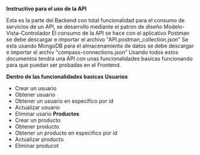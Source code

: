 **Instructivo para el uso de la API**

Esta es la parte del Backend con total funcionalidad para el consumo de servicios de un API, se desarrollo mediante el patron de diseño Modelo-Vista-Controlador
El consumo de la API se hace con el aplicativo Postman se debe descargar e importar el archivo "API.postman_collection.json"
Se esta usando MongoDB para el almacenamiento de datos se debe descargar e importar el archiv "compass-connections.json"
Usando todos estos documentos tendra una API con unas funcionalidades basicas funcionando para que puedan ser probadas en el Frontend.

**Dentro de las funcionalidades basicas**
**Usuarios**
* Crear un usuario
* Obtener usuario
* Obtener un usuario en especifico por id
* Actualizar usuario
* Eliminar usario
**Productos**
* Crear un producto
* Obtener producto
* Obtener un producto en especifico por id
* Actualizar producto
* Eliminar producot

  


